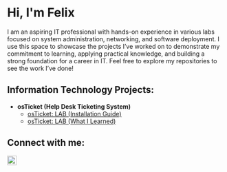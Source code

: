<h1>Hi, I'm Felix </h1>
<p>
  I am an aspiring IT professional with hands-on experience in various labs focused on system administration, networking, and software deployment. I use this space to showcase the projects I’ve worked on to demonstrate my commitment to learning, applying practical knowledge, and building a strong foundation for a career in IT. Feel free to explore my repositories to see the work I’ve done!
</p>
<h2> Information Technology Projects:</h2>

- <b>osTicket (Help Desk Ticketing System)</b>
  - [osTicket: LAB (Installation Guide)](https://github.com/FelixKwan-Labs/osTicket-LAB)
  - [osTicket: LAB (What I Learned)](https://github.com/FelixKwan-Labs/osTicket-Sandbox-)

<h2> Connect with me:</h2>

[<img align="left" alt="Josh | LinkedIn" width="22px" src="https://cdn.jsdelivr.net/npm/simple-icons@v3/icons/linkedin.svg" />][linkedin]

[linkedin]: https://www.linkedin.com/in/felixkwan26/
